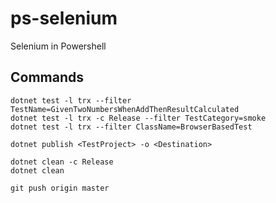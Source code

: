 # ps-selenium

Selenium in Powershell

## Commands

```code
dotnet test -l trx --filter TestName=GivenTwoNumbersWhenAddThenResultCalculated
dotnet test -l trx -c Release --filter TestCategory=smoke        
dotnet test -l trx --filter ClassName=BrowserBasedTest

dotnet publish <TestProject> -o <Destination>

dotnet clean -c Release
dotnet clean

git push origin master
```
